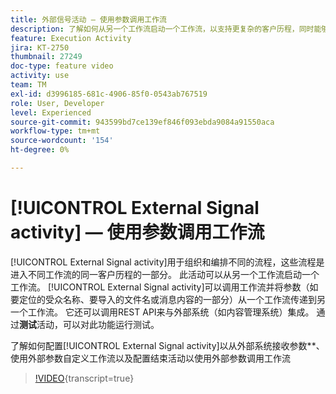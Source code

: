 ```yaml
---
title: 外部信号活动 — 使用参数调用工作流
description: 了解如何从另一个工作流启动一个工作流，以支持更复杂的客户历程，同时能够更好地监控和回应问题。
feature: Execution Activity
jira: KT-2750
thumbnail: 27249
doc-type: feature video
activity: use
team: TM
exl-id: d3996185-681c-4906-85f0-0543ab767519
role: User, Developer
level: Experienced
source-git-commit: 943599bd7ce139ef846f093ebda9084a91550aca
workflow-type: tm+mt
source-wordcount: '154'
ht-degree: 0%

---
```



# [!UICONTROL External Signal activity] — 使用参数调用工作流

[!UICONTROL External Signal activity]用于组织和编排不同的流程，这些流程是进入不同工作流的同一客户历程的一部分。 此活动可以从另一个工作流启动一个工作流。 [!UICONTROL External Signal activity]可以调用工作流并将参数（如要定位的受众名称、要导入的文件名或消息内容的一部分）从一个工作流传递到另一个工作流。 它还可以调用REST API来与外部系统（如内容管理系统）集成。 通过&#x200B;**测试**&#x200B;活动，可以对此功能运行测试。

了解如何配置[!UICONTROL External Signal activity]以从外部系统接收参数**、使用外部参数自定义工作流以及配置结束活动以使用外部参数调用工作流

>[!VIDEO](https://video.tv.adobe.com/v/27249/?learn=on){transcript=true}
